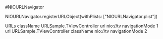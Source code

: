 #NIOURLNavigator

NIOURLNavigator.registerURLObject(withPlists: ["NIOURLNavigator.plist"])

<?xml version="1.0" encoding="UTF-8"?>
<!DOCTYPE plist PUBLIC "-//Apple//DTD PLIST 1.0//EN" "http://www.apple.com/DTDs/PropertyList-1.0.dtd">
<plist version="1.0">
<dict>
<key>URLs</key>
<array>
<dict>
<key>className</key>
<string>URLSample.TViewController</string>
<key>url</key>
<string>nio://tv</string>
<key>navigationMode</key>
<string>1</string>
</dict>
<dict>
<key>url</key>
<string>URLSample.TViewController</string>
<key>className</key>
<string>nio://tv</string>
<key>navigationMode</key>
<integer>2</integer>
</dict>
</array>
</dict>
</plist>
